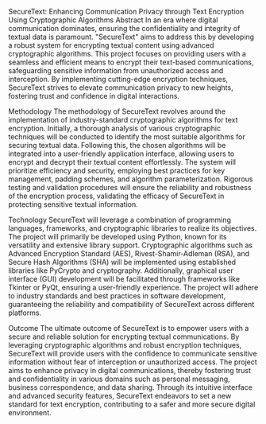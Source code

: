 SecureText: Enhancing Communication Privacy through Text Encryption Using Cryptographic Algorithms
Abstract
In an era where digital communication dominates, ensuring the confidentiality and integrity of textual data is paramount. "SecureText" aims to address this by developing a robust system for encrypting textual content using advanced cryptographic algorithms. This project focuses on providing users with a seamless and efficient means to encrypt their text-based communications, safeguarding sensitive information from unauthorized access and interception. By implementing cutting-edge encryption techniques, SecureText strives to elevate communication privacy to new heights, fostering trust and confidence in digital interactions.

Methodology
The methodology of SecureText revolves around the implementation of industry-standard cryptographic algorithms for text encryption. Initially, a thorough analysis of various cryptographic techniques will be conducted to identify the most suitable algorithms for securing textual data. Following this, the chosen algorithms will be integrated into a user-friendly application interface, allowing users to encrypt and decrypt their textual content effortlessly. The system will prioritize efficiency and security, employing best practices for key management, padding schemes, and algorithm parameterization. Rigorous testing and validation procedures will ensure the reliability and robustness of the encryption process, validating the efficacy of SecureText in protecting sensitive textual information.

Technology
SecureText will leverage a combination of programming languages, frameworks, and cryptographic libraries to realize its objectives. The project will primarily be developed using Python, known for its versatility and extensive library support. Cryptographic algorithms such as Advanced Encryption Standard (AES), Rivest-Shamir-Adleman (RSA), and Secure Hash Algorithms (SHA) will be implemented using established libraries like PyCrypto and cryptography. Additionally, graphical user interface (GUI) development will be facilitated through frameworks like Tkinter or PyQt, ensuring a user-friendly experience. The project will adhere to industry standards and best practices in software development, guaranteeing the reliability and compatibility of SecureText across different platforms.

Outcome
The ultimate outcome of SecureText is to empower users with a secure and reliable solution for encrypting textual communications. By leveraging cryptographic algorithms and robust encryption techniques, SecureText will provide users with the confidence to communicate sensitive information without fear of interception or unauthorized access. The project aims to enhance privacy in digital communications, thereby fostering trust and confidentiality in various domains such as personal messaging, business correspondence, and data sharing. Through its intuitive interface and advanced security features, SecureText endeavors to set a new standard for text encryption, contributing to a safer and more secure digital environment.

